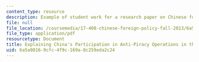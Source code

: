 ```yaml
---
content_type: resource
description: Example of student work for a research paper on Chinese foreign policy.
file: null
file_location: /coursemedia/17-408-chinese-foreign-policy-fall-2013/6a5a80169cfc4f9c169a8c259eda2c24_MIT17_408F13_ExplinigChina.pdf
file_type: application/pdf
resourcetype: Document
title: Explaining China's Participation in Anti-Piracy Operations in the Gulf of Aden
uid: 6a5a8016-9cfc-4f9c-169a-8c259eda2c24
---
```

